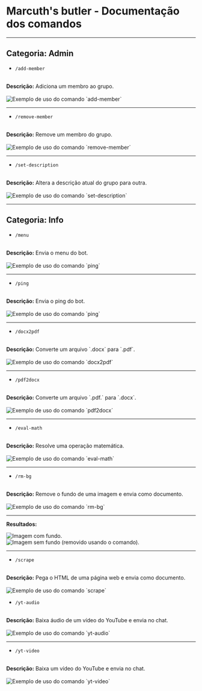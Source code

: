 # Marcuth's butler - Documentação dos comandos

<hr>

## Categoria: Admin

- `/add-member`
<br>
<b>Descrição:</b> Adiciona um membro ao grupo.
<br><br>
<img src="static/images/command-prints/add-member.png" alt="Exemplo de uso do comando `add-member`">

<hr>

- `/remove-member`
<br>
<b>Descrição:</b> Remove um membro do grupo.
<br><br>
<img src="static/images/command-prints/remove-member.png" alt="Exemplo de uso do comando `remove-member`">

<hr>

- `/set-description`
<br>
<b>Descrição:</b> Altera a descrição atual do grupo para outra.
<br><br>
<img src="static/images/command-prints/set-description.png" alt="Exemplo de uso do comando `set-description`">

<hr>

## Categoria: Info

- `/menu`
<br>
<b>Descrição:</b> Envia o menu do bot.
<br><br>
<img src="static/images/command-prints/ping.png" alt="Exemplo de uso do comando `ping`">

<hr>

- `/ping`
<br>
<b>Descrição:</b> Envia o ping do bot.
<br><br>
<img src="static/images/command-prints/ping.png" alt="Exemplo de uso do comando `ping`">

<hr>

- `/docx2pdf`
<br>
<b>Descrição:</b> Converte um arquivo `.docx` para `.pdf`.
<br><br>
<img src="static/images/command-prints/docx2pdf.png" alt="Exemplo de uso do comando `docx2pdf`">

<hr>

- `/pdf2docx`
<br>
<b>Descrição:</b> Converte um arquivo `.pdf.` para `.docx`.
<br><br>
<img src="static/images/command-prints/pdf2docx.png" alt="Exemplo de uso do comando `pdf2docx`">

<hr>

- `/eval-math`
<br>
<b>Descrição:</b> Resolve uma operação matemática.
<br><br>
<img src="static/images/command-prints/eval-math.png" alt="Exemplo de uso do comando `eval-math`">

<hr>

- `/rm-bg`
<br>
<b>Descrição:</b> Remove o fundo de uma imagem e envia como documento.
<br><br>
<img src="static/images/command-prints/rm-bg.png" alt="Exemplo de uso do comando `rm-bg`">

<hr>

<b>Resultados:</b><br>

<img src="static/images/outhers/img-with-bg.png" alt="Imagem com fundo.">
<img src="static/images/outhers/img-without-bg.png" alt="Imagem sem fundo (removido usando o comando).">

<hr>

- `/scrape`
<br>
<b>Descrição:</b> Pega o HTML de uma página web e envia como documento.
<br><br>
<img src="static/images/command-prints/scrape.png" alt="Exemplo de uso do comando `scrape`">

- `/yt-audio`
<br>
<b>Descrição:</b> Baixa áudio de um vídeo do YouTube e envia no chat.
<br><br>
<img src="static/images/command-prints/yt-audio.png" alt="Exemplo de uso do comando `yt-audio`">

<hr>

- `/yt-video`
<br>
<b>Descrição:</b> Baixa um vídeo do YouTube e envia no chat.
<br><br>
<img src="static/images/command-prints/yt-video.png" alt="Exemplo de uso do comando `yt-video`">
